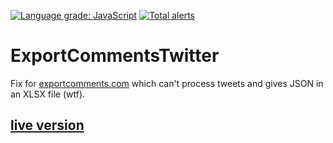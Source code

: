 [![Language grade: JavaScript](https://img.shields.io/lgtm/grade/javascript/g/Klemek/ExportCommentsTwitter.svg?logo=lgtm&logoWidth=18)](https://lgtm.com/projects/g/Klemek/ExportCommentsTwitter/context:javascript)
[![Total alerts](https://img.shields.io/lgtm/alerts/g/Klemek/ExportCommentsTwitter.svg?logo=lgtm&logoWidth=18)](https://lgtm.com/projects/g/Klemek/ExportCommentsTwitter/alerts/)

# ExportCommentsTwitter

Fix for [exportcomments.com](https://exportcomments.com/) which can't process tweets and gives JSON in an XLSX file (wtf).

## [live version](https://klemek.github.io/ExportCommentsTwitter/)
